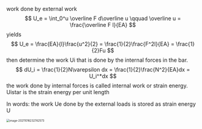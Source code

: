 work done by external work
$$
U_e = \int_0^u \overline F d\overline u \qquad \overline u = \frac{\overline F l}{EA} 
$$
yields
$$
U_e = \frac{EA}{l}\frac{u^2}{2} = \frac{1}{2}\frac{F^2l}{EA} = \frac{1}{2}Fu
$$
then determine the work Ui that is done by the internal forces in the bar.
$$
dU_i = \frac{1}{2}N\varepsilon dx = \frac{1}{2}\frac{N^2}{EA}dx = U_i^*dx
$$
the work done by internal forces is called internal work or strain energy. Uistar is the strain energy per unit length

In words: the work Ue done by the external loads is stored as strain energy U

<img src="C:\Users\acer\AppData\Roaming\Typora\typora-user-images\image-20211016232742573.png" alt="image-20211016232742573" style="zoom:50%;" />